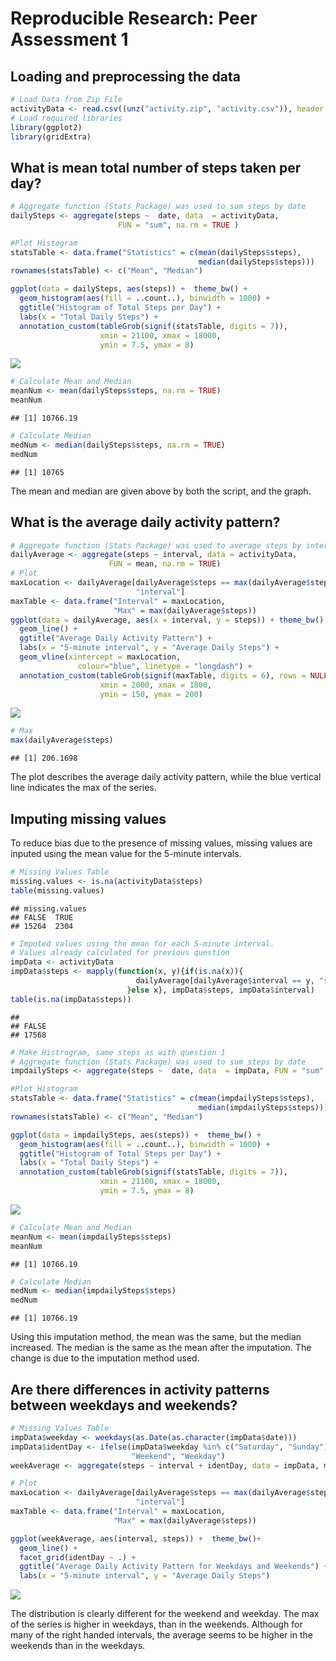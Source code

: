 # Reproducible Research: Peer Assessment 1


## Loading and preprocessing the data

```r
# Load Data from Zip File
activityData <- read.csv((unz("activity.zip", "activity.csv")), header = TRUE)
# Load required libraries
library(ggplot2)
library(gridExtra)
```

## What is mean total number of steps taken per day?

```r
# Aggregate function (Stats Package) was used to sum steps by date 
dailySteps <- aggregate(steps ~  date, data  = activityData,
                        FUN = "sum", na.rm = TRUE )

#Plot Histogram
statsTable <- data.frame("Statistics" = c(mean(dailySteps$steps),
                                          median(dailySteps$steps)))
rownames(statsTable) <- c("Mean", "Median")

ggplot(data = dailySteps, aes(steps)) +  theme_bw() +
  geom_histogram(aes(fill = ..count..), binwidth = 1000) +
  ggtitle("Histogram of Total Steps per Day") + 
  labs(x = "Total Daily Steps") +
  annotation_custom(tableGrob(signif(statsTable, digits = 7)), 
                    xmin = 21100, xmax = 18000,
                    ymin = 7.5, ymax = 8)
```

![](./figures/unnamed-chunk-1-1.png) 

```r
# Calculate Mean and Median
meanNum <- mean(dailySteps$steps, na.rm = TRUE)
meanNum
```

```
## [1] 10766.19
```

```r
# Calculate Median
medNum <- median(dailySteps$steps, na.rm = TRUE)
medNum
```

```
## [1] 10765
```

The mean and median are given above by both the script, and the graph. 

## What is the average daily activity pattern?


```r
# Aggregate function (Stats Package) was used to average steps by interval
dailyAverage <- aggregate(steps ~ interval, data = activityData,
                      FUN = mean, na.rm = TRUE)
# Plot
maxLocation <- dailyAverage[dailyAverage$steps == max(dailyAverage$steps),
                            "interval"]
maxTable <- data.frame("Interval" = maxLocation, 
                       "Max" = max(dailyAverage$steps))
ggplot(data = dailyAverage, aes(x = interval, y = steps)) + theme_bw() +
  geom_line() +
  ggtitle("Average Daily Activity Pattern") +
  labs(x = "5-minute interval", y = "Average Daily Steps") +
  geom_vline(xintercept = maxLocation,
               colour="blue", linetype = "longdash") +
  annotation_custom(tableGrob(signif(maxTable, digits = 6), rows = NULL), 
                    xmin = 2000, xmax = 1800,
                    ymin = 150, ymax = 200)
```

![](./figures/unnamed-chunk-2-1.png) 

```r
# Max
max(dailyAverage$steps)
```

```
## [1] 206.1698
```
The plot describes the average daily activity pattern, while the blue vertical line indicates the max of the series. 


## Imputing missing values

To reduce bias due to the presence of missing values, missing values are inputed using the mean value for the 5-minute intervals. 

```r
# Missing Values Table
missing.values <- is.na(activityData$steps)
table(missing.values)
```

```
## missing.values
## FALSE  TRUE 
## 15264  2304
```

```r
# Imputed values using the mean for each 5-minute interval. 
# Values already calculated for previous question
impData <- activityData
impData$steps <- mapply(function(x, y){if(is.na(x)){
                            dailyAverage[dailyAverage$interval == y, "steps"]
                          }else x}, impData$steps, impData$interval)
table(is.na(impData$steps))
```

```
## 
## FALSE 
## 17568
```

```r
# Make Histrogram, same steps as with question 1
# Aggregate function (Stats Package) was used to sum steps by date 
impdailySteps <- aggregate(steps ~  date, data  = impData, FUN = "sum" )

#Plot Histogram
statsTable <- data.frame("Statistics" = c(mean(impdailySteps$steps),
                                          median(impdailySteps$steps)))
rownames(statsTable) <- c("Mean", "Median")

ggplot(data = impdailySteps, aes(steps)) +  theme_bw() +
  geom_histogram(aes(fill = ..count..), binwidth = 1000) +
  ggtitle("Histogram of Total Steps per Day") + 
  labs(x = "Total Daily Steps") +
  annotation_custom(tableGrob(signif(statsTable, digits = 7)), 
                    xmin = 21100, xmax = 18000,
                    ymin = 7.5, ymax = 8)
```

![](./figures/unnamed-chunk-3-1.png) 

```r
# Calculate Mean and Median
meanNum <- mean(impdailySteps$steps)
meanNum
```

```
## [1] 10766.19
```

```r
# Calculate Median
medNum <- median(impdailySteps$steps)
medNum
```

```
## [1] 10766.19
```

Using this imputation method, the mean was the same, but the median increased.
The median is the same as the mean after the imputation. The change is due to the imputation method used. 


## Are there differences in activity patterns between weekdays and weekends?


```r
# Missing Values Table
impData$weekday <- weekdays(as.Date(as.character(impData$date)))
impData$identDay <- ifelse(impData$weekday %in% c("Saturday", "Sunday"),
                           "Weekend", "Weekday")
weekAverage <- aggregate(steps ~ interval + identDay, data = impData, mean)

# Plot
maxLocation <- dailyAverage[dailyAverage$steps == max(dailyAverage$steps),
                            "interval"]
maxTable <- data.frame("Interval" = maxLocation, 
                       "Max" = max(dailyAverage$steps))

ggplot(weekAverage, aes(interval, steps)) +  theme_bw()+ 
  geom_line() +
  facet_grid(identDay ~ .) +
  ggtitle("Average Daily Activity Pattern for Weekdays and Weekends") + 
  labs(x = "5-minute interval", y = "Average Daily Steps") 
```

![](./figures/unnamed-chunk-4-1.png) 

The distribution is clearly different for the weekend and weekday. The max of the series is higher in weekdays, than in the weekends. Although for many of the right handed intervals, the average seems to be higher in the weekends than in the weekdays.  


